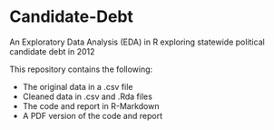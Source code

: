 # Candidate-Debt
An Exploratory Data Analysis (EDA) in R exploring statewide political candidate debt in 2012

This repository contains the following:
- The original data in a .csv file
- Cleaned data in .csv and .Rda files
- The code and report in R-Markdown
- A PDF version of the code and report 
